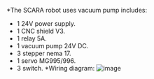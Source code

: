 *The SCARA robot uses vacuum pump includes:
+ 1 24V power supply.
+ 1 CNC shield V3.
+ 1 relay 5A.
+ 1 vacuum pump 24V DC.
+ 3 stepper nema 17.
+ 1 servo MG995/996.
+ 3 switch.
*Wiring diagram:
![image](https://github.com/tuanhungjr14/Scara-Robot/assets/121292038/fd18dd8c-efb1-406d-8c2c-881221e86110)
 
